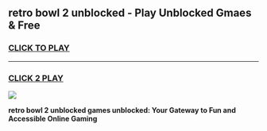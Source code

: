 
## retro bowl 2 unblocked - Play Unblocked Gmaes & Free
<h3>
<a href="https://news.freeplayer.one?title=retro_bowl_2_unblocked&ref=23F">CLICK TO PLAY</a></h3>
<hr>

<h3>
<a href="https://news.freeplayer.one?title=retro_bowl_2_unblocked&ref=23F">CLICK 2 PLAY</a>
  
</h3>

<a href="https://news.freeplayer.one?title=retro_bowl_2_unblocked&ref=23F/"><img src="https://clearcache.store/games.png"></a>


**retro bowl 2 unblocked games unblocked: Your Gateway to Fun and Accessible Online Gaming**
